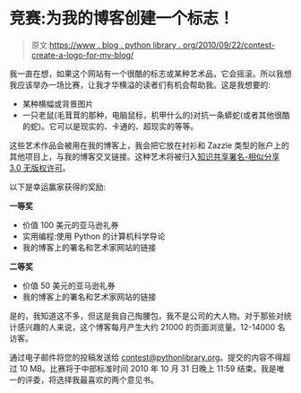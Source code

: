 # 竞赛:为我的博客创建一个标志！

> 原文:[https://www . blog . python library . org/2010/09/22/contest-create-a-logo-for-my-blog/](https://www.blog.pythonlibrary.org/2010/09/22/contest-create-a-logo-for-my-blog/)

我一直在想，如果这个网站有一个很酷的标志或某种艺术品，它会摇滚。所以我想我应该举办一场比赛，让我才华横溢的读者们有机会帮助我。这是我想要的:

*   某种横幅或背景图片
*   一只老鼠(毛茸茸的那种，电脑鼠标，机甲什么的)对抗一条蟒蛇(或者其他很酷的蛇)。它可以是现实的、卡通的、超现实的等等。

这些艺术作品会被用在我的博客上，我会把它放在衬衫和 Zazzle 类型的账户上的其他项目上，与我的博客交叉链接。这种艺术将被归入[知识共享署名-相似分享 3.0 无版权许可](http://creativecommons.org/licenses/by-sa/3.0/)。

以下是幸运赢家获得的奖励:

**一等奖**

*   价值 100 美元的亚马逊礼券
*   实用编程:使用 Python 的计算机科学导论
*   我的博客上的署名和艺术家网站的链接

**二等奖**

*   价值 50 美元的亚马逊礼券
*   我的博客上的署名和艺术家网站的链接

是的，我知道这不多，但这是我自己掏腰包，我不是公司的大人物。对于那些对统计感兴趣的人来说，这个博客每月产生大约 21000 的页面浏览量。12-14000 名访客。

通过电子邮件将您的投稿发送给 contest@pythonlibrary.org。提交的内容不得超过 10 MB。比赛将于中部标准时间 2010 年 10 月 31 日晚上 11:59 结束。我是唯一的评委，将选择我最喜欢的两个意见书。